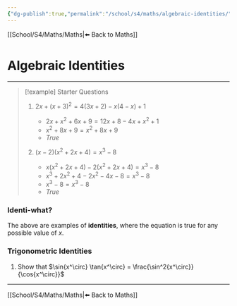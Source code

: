 ```yaml
---
{"dg-publish":true,"permalink":"/school/s4/maths/algebraic-identities/","dgHomeLink":true,"dgPassFrontmatter":false}
---
```


[[School/S4/Maths/Maths|⬅️ Back to Maths]]
# Algebraic Identities
---

> [!example] Starter Questions
> 1. $2x + (x+3)^2 = 4(3x+2) - x(4-x) + 1$
>     - $2x + x^2 + 6x + 9 = 12x + 8 - 4x + x^2 + 1$
>     - $x^2 + 8x + 9 = x^2 + 8x + 9$
>     - $True$
> 
> 2. $(x-2)(x^2+2x+4) = x^3-8$
>     - $x(x^2+2x+4)-2(x^2+2x+4) = x^3-8$
>     - $x^3+2x^2+4 -2x^2-4x-8 = x^3-8$
>     - $x^3-8 = x^3-8$
>     - $True$

### Identi-what?
The above are examples of **identities**, where the equation is true for any possible value of $x$.

### Trigonometric Identities
1. Show that $\sin{x^\circ} \tan{x^\circ} = \frac{\sin^2{x^\circ}}{\cos{x^\circ}}$

---
[[School/S4/Maths/Maths|⬅️ Back to Maths]]
